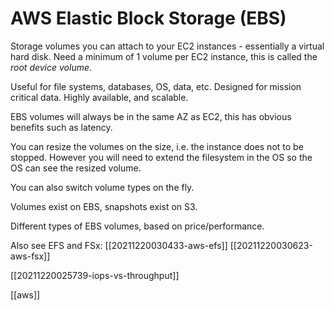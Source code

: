 # AWS Elastic Block Storage (EBS)

Storage volumes you can attach to your EC2 instances - essentially a virtual hard disk. Need a minimum of 1 volume per EC2 instance, this is called the *root device volume*.

Useful for file systems, databases, OS, data, etc.
Designed for mission critical data.
Highly available, and scalable.

EBS volumes will always be in the same AZ as EC2, this has obvious benefits such as latency.

You can resize the volumes on the size, i.e. the instance does not to be stopped. However you will need to extend the filesystem in the OS so the OS can see the resized volume.

You can also switch volume types on the fly.

Volumes exist on EBS, snapshots exist on S3.

Different types of EBS volumes, based on price/performance.

Also see EFS and FSx:
[[20211220030433-aws-efs]]
[[20211220030623-aws-fsx]]

[[20211220025739-iops-vs-throughput]]

[[aws]]